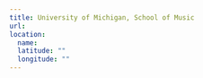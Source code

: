 ```yaml
---
title: University of Michigan, School of Music
url:
location:
  name:
  latitude: ""
  longitude: ""
---
```

